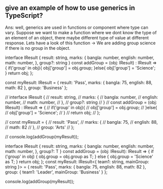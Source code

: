 ## give an example of how to use generics in TypeScript?
Ans: well, generics are used in functions or component where type can vary. Suppose we want to make a function where we dont know the type of an element of an object, there maybe different type of value at different response.
Lets have a look of this function ->  We are adding group science if there is no group in the object.

interface IResult {
    result: string,
    marks: {
        bangla: number,
        english: number,
        math: number,
    },
    group?: string
}
const addGroup = (obj: IResult) : IResult => {
    if('group' in obj){
        obj['group'] = obj.group;
    }else{
        obj['group'] = 'Science';
    }
    return obj;
};

const myResult: IResult = {
    result: 'Pass',
    marks: {
        bangla: 75,
        english: 88,
        math: 82
    },
    group: 'Business'
};
<!-- Now group can be sent as object for other group activity also; Here we need generics -->

// interface IResult {
//     result: string,
//     marks: {
//         bangla: number,
//         english: number,
//         math: number,
//     },
//     group?: string
// }
// const addGroup = (obj: IResult) : IResult => {
//     if('group' in obj){
//         obj['group'] = obj.group;
//     }else{
//         obj['group'] = 'Science';
//     }
//     return obj;
// };

// const myResult = {
//     result: 'Pass',
//     marks: {
//         bangla: 75,
//         english: 88,
//         math: 82
//     },
//     group: 'Arts'
// };

// console.log(addGroup(myResult));

interface IResult<T> {
    result: string,
    marks: {
        bangla: number,
        english: number,
        math: number,
    },
    group?: T
}
const addGroup = <T>(obj: IResult<T>): IResult<T> => {
    if ('group' in obj) {
        obj.group = obj.group as T;
    } else {
        obj.group = 'Science' as T;
    }
    return obj;
};
const myResult: IResult<{ team1: string, mainGroup: string }> = {
    result: 'Pass',
    marks: {
        bangla: 75,
        english: 88,
        math: 82
    },
    group: {
        team1: 'Leader',
        mainGroup: 'Business'
    }
};

console.log(addGroup(myResult));
